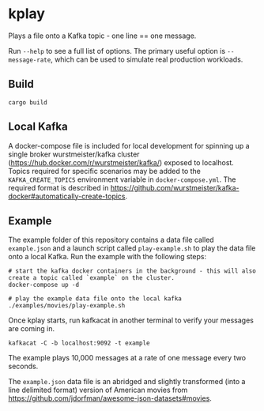 # kplay

Plays a file onto a Kafka topic - one line == one message.

Run `--help` to see a full list of options. The primary useful option is `--message-rate`, which can be used to simulate real production workloads.

## Build

`cargo build`

## Local Kafka

A docker-compose file is included for local development for spinning up a single broker wurstmeister/kafka cluster (https://hub.docker.com/r/wurstmeister/kafka/) exposed to localhost. Topics required for specific scenarios may be added to the `KAFKA_CREATE_TOPICS` environment variable in `docker-compose.yml`. The required format is described in https://github.com/wurstmeister/kafka-docker#automatically-create-topics.

## Example

The example folder of this repository contains a data file called `example.json` and a launch script called `play-example.sh` to play the data file onto a local Kafka. Run the example with the following steps:

```
# start the kafka docker containers in the background - this will also create a topic called `example` on the cluster.
docker-compose up -d

# play the example data file onto the local kafka
./examples/movies/play-example.sh
```

Once kplay starts, run kafkacat in another terminal to verify your messages are coming in.

```
kafkacat -C -b localhost:9092 -t example
```

The example plays 10,000 messages at a rate of one message every two seconds.

The `example.json` data file is an abridged and slightly transformed (into a line delimited format) version of American movies from https://github.com/jdorfman/awesome-json-datasets#movies.

